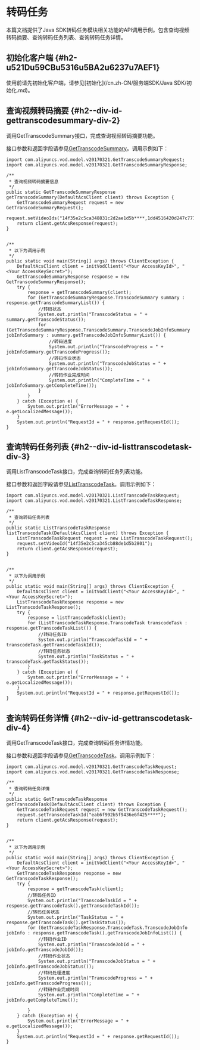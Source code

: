 转码任务 
=========================

本篇文档提供了Java SDK转码任务模块相关功能的API调用示例。包含查询视频转码摘要、查询转码任务列表、查询转码任务详情。

初始化客户端 {#h2-u521Du59CBu5316u5BA2u6237u7AEF1}
--------------------------------------------

使用前请先初始化客户端，请参见[初始化](/cn.zh-CN/服务端SDK/Java SDK/初始化.md)。

查询视频转码摘要 {#h2--div-id-gettranscodesummary-div-2}
------------------------------------------------

调用GetTranscodeSummary接口，完成查询视频转码摘要功能。

接口参数和返回字段请参见[GetTranscodeSummary](/cn.zh-CN/服务端API/媒体处理/转码任务/查询视频转码摘要.md)。调用示例如下：

    import com.aliyuncs.vod.model.v20170321.GetTranscodeSummaryRequest;
    import com.aliyuncs.vod.model.v20170321.GetTranscodeSummaryResponse;
    
    /**
     * 查询视频转码摘要信息
     */
    public static GetTranscodeSummaryResponse getTranscodeSummary(DefaultAcsClient client) throws Exception {
        GetTranscodeSummaryRequest request = new GetTranscodeSummaryRequest();
        request.setVideoIds("14f35e2c5ca348831c2d2ae1d5b****,1dd4516420d247c777538c9aaa****");
        return client.getAcsResponse(request);
    }
    
    
    /**
     * 以下为调用示例
     */
    public static void main(String[] args) throws ClientException {
        DefaultAcsClient client = initVodClient("<Your AccessKeyId>", "<Your AccessKeySecret>");
        GetTranscodeSummaryResponse response = new GetTranscodeSummaryResponse();
        try {
            response = getTranscodeSummary(client);
            for (GetTranscodeSummaryResponse.TranscodeSummary summary : response.getTranscodeSummaryList()) {
                //转码状态
                System.out.println("TranscodeStatus = " + summary.getTranscodeStatus());
                for (GetTranscodeSummaryResponse.TranscodeSummary.TranscodeJobInfoSummary jobInfoSummary : summary.getTranscodeJobInfoSummaryList()) {
                    //转码进度
                    System.out.println("TranscodeProgress = " + jobInfoSummary.getTranscodeProgress());
                    //转码作业状态
                    System.out.println("TranscodeJobStatus = " + jobInfoSummary.getTranscodeJobStatus());
                    //转码作业完成时间
                    System.out.println("CompleteTime = " + jobInfoSummary.getCompleteTime());
                }
            }
        } catch (Exception e) {
            System.out.println("ErrorMessage = " + e.getLocalizedMessage());
        }
        System.out.println("RequestId = " + response.getRequestId());
    }



查询转码任务列表 {#h2--div-id-listtranscodetask-div-3}
----------------------------------------------

调用ListTranscodeTask接口，完成查询转码任务列表功能。

接口参数和返回字段请参见[ListTranscodeTask](/cn.zh-CN/服务端API/媒体处理/转码任务/查询转码任务列表.md)。调用示例如下：

    import com.aliyuncs.vod.model.v20170321.ListTranscodeTaskRequest;
    import com.aliyuncs.vod.model.v20170321.ListTranscodeTaskResponse;
    
    /**
     * 查询转码任务列表
     */
    public static ListTranscodeTaskResponse listTranscodeTask(DefaultAcsClient client) throws Exception {
        ListTranscodeTaskRequest request = new ListTranscodeTaskRequest();
        request.setVideoId("14f35e2c5ca345cb88de1d5b2801");
        return client.getAcsResponse(request);
    }
    
    
    /**
     * 以下为调用示例
     */
    public static void main(String[] args) throws ClientException {
        DefaultAcsClient client = initVodClient("<Your AccessKeyId>", "<Your AccessKeySecret>");
        ListTranscodeTaskResponse response = new ListTranscodeTaskResponse();
        try {
            response = listTranscodeTask(client);
            for (ListTranscodeTaskResponse.TranscodeTask transcodeTask : response.getTranscodeTaskList()) {
                //转码任务ID
                System.out.println("TranscodeTaskId = " + transcodeTask.getTranscodeTaskId());
                //转码任务状态
                System.out.println("TaskStatus = " + transcodeTask.getTaskStatus());
            }
        } catch (Exception e) {
            System.out.println("ErrorMessage = " + e.getLocalizedMessage());
        }
        System.out.println("RequestId = " + response.getRequestId());
    }



查询转码任务详情 {#h2--div-id-gettranscodetask-div-4}
---------------------------------------------

调用GetTranscodeTask接口，完成查询转码任务详情功能。

接口参数和返回字段请参见[GetTranscodeTask](/cn.zh-CN/服务端API/媒体处理/转码任务/查询转码任务详情.md)。调用示例如下：

    import com.aliyuncs.vod.model.v20170321.GetTranscodeTaskRequest;
    import com.aliyuncs.vod.model.v20170321.GetTranscodeTaskResponse;
    
    /**
     * 查询转码任务详情
     */
    public static GetTranscodeTaskResponse getTranscodeTask(DefaultAcsClient client) throws Exception {
        GetTranscodeTaskRequest request = new GetTranscodeTaskRequest();
        request.setTranscodeTaskId("eab6f992b5f9436e6f425****");
        return client.getAcsResponse(request);
    }
    
    
    /**
     * 以下为调用示例
     */
    public static void main(String[] args) throws ClientException {
        DefaultAcsClient client = initVodClient("<Your AccessKeyId>", "<Your AccessKeySecret>");
        GetTranscodeTaskResponse response = new GetTranscodeTaskResponse();
        try {
            response = getTranscodeTask(client);
            //转码任务ID
            System.out.println("TranscodeTaskId = " + response.getTranscodeTask().getTranscodeTaskId());
            //转码任务状态
            System.out.println("TaskStatus = " + response.getTranscodeTask().getTaskStatus());
            for (GetTranscodeTaskResponse.TranscodeTask.TranscodeJobInfo jobInfo : response.getTranscodeTask().getTranscodeJobInfoList()) {
                //转码作业ID
                System.out.println("TranscodeJobId = " + jobInfo.getTranscodeJobId());
                //转码作业状态
                System.out.println("TranscodeJobStatus = " + jobInfo.getTranscodeJobStatus());
                //转码处理进度
                System.out.println("TranscodeProgress = " + jobInfo.getTranscodeProgress());
                //转码作业完成时间
                System.out.println("CompleteTime = " + jobInfo.getCompleteTime());
    
            }
        } catch (Exception e) {
            System.out.println("ErrorMessage = " + e.getLocalizedMessage());
        }
        System.out.println("RequestId = " + response.getRequestId());
    }



